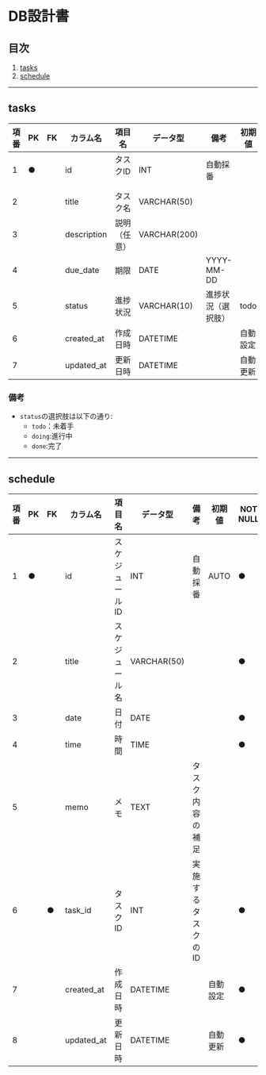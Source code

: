 # DB設計書

## 目次
1. [tasks](#tasks)
2. [schedule](#schedule)

---

## tasks

| 項番 | PK | FK | カラム名        | 項目名     | データ型         | 備考         | 初期値  | NOT NULL | 列制約         |
|----|----|----|-------------|---------|--------------|------------|------|----------|-------------|
| 1  | ●  |    | id          | タスクID 　 | INT          | 自動採番       |      | ●        | PRIMARY KEY |
| 2  |    |    | title       | タスク名    | VARCHAR(50)  |            |      | ●        |             |
| 3  |    |    | description | 説明（任意）  | VARCHAR(200) |            |      |          |             |          |
| 4  |    |    | due_date    | 期限      | DATE         | YYYY-MM-DD |      | ●        |
| 5  |    |    | status      | 進捗状況    | VARCHAR(10)  | 進捗状況（選択肢）  | todo | ●        |
| 6  |    |    | created_at  | 作成日時    | DATETIME     |            | 自動設定 | ●        |             |
| 7  |    |    | updated_at  | 更新日時    | DATETIME     |            | 自動更新 | ●        |             |

### 備考
- `status`の選択肢は以下の通り:
    - `todo`：未着手
    - `doing`:進行中
    - `done`:完了

---

## schedule
| 項番 | PK | FK | カラム名       | 項目名      | データ型        | 備考         | 初期値  | NOT NULL | 列制約         |
|----|----|----|------------|----------|-------------|------------|------|----------|-------------|
| 1  | ●  |    | id         | スケジュールID | INT         | 自動採番       | AUTO | ●        | PRIMARY KEY |
| 2  |    |    | title      | スケジュール名  | VARCHAR(50) |            |      | ●        |             |
| 3  |    |    | date       | 日付       | DATE        |            |      | ●        |             |
| 4  |    |    | time       | 時間       | TIME        |            |      | ●        |             |
| 5  |    |    | memo       | メモ       | TEXT        | タスク内容の補足   |      |          |             |
| 6  |    | ●  | task_id    | タスクID    | INT         | 実施するタスクのID |      | ●        | Ont to One  |
| 7  |    |    | created_at | 作成日時     | DATETIME    |            | 自動設定 | ●        |             |
| 8  |    |    | updated_at | 更新日時     | DATETIME    |            | 自動更新 | ●        |             |